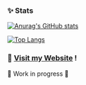 ### ✨ Stats 
[![Anurag's GitHub stats](https://github-readme-stats.vercel.app/api?username=mcheungsen&count_private=true&show_icons=true&theme=onedark)](https://github.com/anuraghazra/github-readme-stats)

[![Top Langs](https://github-readme-stats.vercel.app/api/top-langs/?username=mcheungsen)](https://github.com/anuraghazra/github-readme-stats&layout=compact)

### 🌻 [Visit my Website](https://mcheungsen.github.io/) !
🚧 Work in progress 🚧

